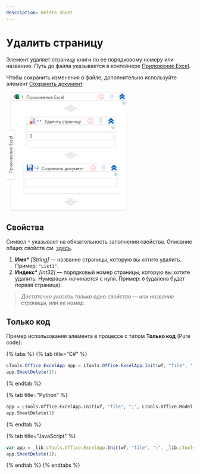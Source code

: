 ```yaml
---
description: Delete sheet
---
```



# Удалить страницу

Элемент удаляет страницу книги по ее порядковому номеру или названию. Путь до файла указывается в контейнере [Приложение Excel](https://docs.primo-rpa.ru/primo-rpa/g_elements/el_basic/els_excel/el_excel_app).

Чтобы сохранить изменения в файле, дополнительно используйте элемент [Сохранить документ](https://docs.primo-rpa.ru/primo-rpa/g_elements/osnovnye-elementy/prilozhenie-excel/el_excel_save).


![](<../../../../.gitbook/assets1/windows_items/ExcelWFSheetDelete.png>)


## Свойства
Символ `*` указывает на обязательность заполнения свойства. Описание общих свойств см. [здесь](https://docs.primo-rpa.ru/primo-rpa/primo-studio/process/elements#svoistva-elementa).

1. **Имя\*** *[String]* — название страницы, которую вы хотите удалить. Пример: `"List1"`.
1. **Индекс\*** *[Int32]* — порядковый номер страницы, которую вы хотите удалить. Нумерация начинается с нуля. Пример: `0` (удалена будет первая страница).

> *Достаточно указать только одно свойство — или название страницы, или ее номер.*


## Только код
Пример использования элемента в процессе с типом **Только код** (Pure code):

{% tabs %}
{% tab title="C#" %}
```csharp
LTools.Office.ExcelApp app = LTools.Office.ExcelApp.Init(wf, "file", ";", LTools.Office.Model.InteropTypes.DX);
app.SheetDelete(1);
```
{% endtab %}

{% tab title="Python" %}
```python
app = LTools.Office.ExcelApp.Init(wf, "file", ";", LTools.Office.Model.InteropTypes.DX)
app.SheetDelete(1)
```
{% endtab %}

{% tab title="JavaScript" %}
```javascript
var app = _lib.LTools.Office.ExcelApp.Init(wf, "file", ";", _lib.LTools.Office.Model.InteropTypes.DX);
app.SheetDelete(1);
```
{% endtab %}
{% endtabs %}
